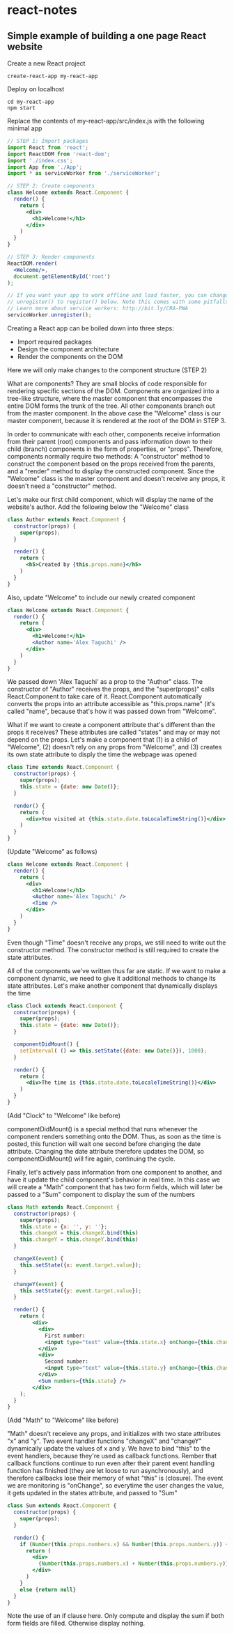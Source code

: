 # react-notes
Simple example of building a one page React website
---

Create a new React project
```
create-react-app my-react-app
```

Deploy on localhost
```
cd my-react-app
npm start
```

Replace the contents of my-react-app/src/index.js with the following minimal app
```jsx
// STEP 1: Import packages
import React from 'react';
import ReactDOM from 'react-dom';
import './index.css';
import App from './App';
import * as serviceWorker from './serviceWorker';

// STEP 2: Create components
class Welcome extends React.Component {
  render() {
    return (
      <div>
        <h1>Welcome!</h1>
      </div>
    )
  }
}

// STEP 3: Render components
ReactDOM.render(
  <Welcome/>,
  document.getElementById('root')
);

// If you want your app to work offline and load faster, you can change
// unregister() to register() below. Note this comes with some pitfalls.
// Learn more about service workers: http://bit.ly/CRA-PWA
serviceWorker.unregister();

```
Creating a React app can be boiled down into three steps:
- Import required packages
- Design the component architecture
- Render the components on the DOM

Here we will only make changes to the component structure (STEP 2)

What are components? They are small blocks of code responsible for rendering specific sections of the DOM. Components are organized into a tree-like structure, where the master component that encompasses the entire DOM forms the trunk of the tree. All other components branch out from the master component. In the above case the "Welcome" class is our master component, because it is rendered at the root of the DOM in STEP 3.

In order to communicate with each other, components receive information from their parent (root) components and pass information down to their child (branch) components in the form of properties, or "props". Therefore, components normally require two methods: A "constructor" method to construct the component based on the props received from the parents, and a "render" method to display the constructed component. Since the "Welcome" class is the master component and doesn't receive any props, it doesn't need a "constructor" method.

Let's make our first child component, which will display the name of the website's author. Add the following below the "Welcome" class
```jsx
class Author extends React.Component {
  constructor(props) {
    super(props);
  }

  render() {
    return (
      <h5>Created by {this.props.name}</h5>
    )
  }
}
```
Also, update "Welcome" to include our newly created component
```jsx
class Welcome extends React.Component {
  render() {
    return (
      <div>
        <h1>Welcome!</h1>
        <Author name='Alex Taguchi' />
      </div>
    )
  }
}
```
We passed down 'Alex Taguchi' as a prop to the "Author" class. The constructor of "Author" receives the props, and the "super(props)" calls React.Component to take care of it. React.Component automatically converts the props into an attribute accessible as "this.props.name" (it's called "name", because that's how it was passed down from "Welcome".

What if we want to create a component attribute that's different than the props it receives? These attributes are called "states" and may or may not depend on the props. Let's make a component that (1) is a child of "Welcome", (2) doesn't rely on any props from "Welcome", and (3) creates its own state attribute to disply the time the webpage was opened
```jsx
class Time extends React.Component {
  constructor(props) {
    super(props);
    this.state = {date: new Date()};
  }

  render() {
    return (
      <div>You visited at {this.state.date.toLocaleTimeString()}</div>
    )
  }
}
```
(Update "Welcome" as follows)
```jsx
class Welcome extends React.Component {
  render() {
    return (
      <div>
        <h1>Welcome!</h1>
        <Author name='Alex Taguchi' />
        <Time />
      </div>
    )
  }
}
```
Even though "Time" doesn't receive any props, we still need to write out the constructor method. The constructor method is still required to create the state attributes.

All of the components we've written thus far are static. If we want to make a component dynamic, we need to give it additional methods to change its state attributes. Let's make another component that dynamically displays the time
```jsx
class Clock extends React.Component {
  constructor(props) {
    super(props);
    this.state = {date: new Date()};
  }

  componentDidMount() {
    setInterval( () => this.setState({date: new Date()}), 1000);
  }

  render() {
    return (
      <div>The time is {this.state.date.toLocaleTimeString()}</div>
    )
  }
}
```
(Add "Clock" to "Welcome" like before)

componentDidMount() is a special method that runs whenever the component renders something onto the DOM. Thus, as soon as the time is posted, this function will wait one second before changing the date attribute. Changing the date attribute therefore updates the DOM, so componentDidMount() will fire again, continuing the cycle.

Finally, let's actively pass information from one component to another, and have it update the child component's behavior in real time. In this case we will create a "Math" component that has two form fields, which will later be passed to a "Sum" component to display the sum of the numbers
```jsx
class Math extends React.Component {
  constructor(props) {
    super(props);
    this.state = {x: '', y: ''};
    this.changeX = this.changeX.bind(this)
    this.changeY = this.changeY.bind(this)
  }

  changeX(event) {
    this.setState({x: event.target.value});
  }

  changeY(event) {
    this.setState({y: event.target.value});
  }

  render() {
    return (
        <div>
          <div>
            First number:
            <input type="text" value={this.state.x} onChange={this.changeX} />
          </div>
          <div>
            Second number:
            <input type="text" value={this.state.y} onChange={this.changeY} />
          </div>
          <Sum numbers={this.state} />
        </div>
    );
  }
}
```
(Add "Math" to "Welcome" like before)

"Math" doesn't receieve any props, and initializes with two state attributes "x" and "y". Two event handler functions "changeX" and "changeY" dynamically update the values of x and y. We have to bind "this" to the event handlers, because they're used as callback functions. Rember that callback functions continue to run even after their parent event handling function has finished (they are let loose to run asynchronously), and therefore callbacks lose their memory of what "this" is (closure). The event we are monitoring is "onChange", so everytime the user changes the value, it gets updated in the states attribute, and passed to "Sum"
```jsx
class Sum extends React.Component {
  constructor(props) {
    super(props);
  }

  render() {
    if (Number(this.props.numbers.x) && Number(this.props.numbers.y)) {
      return (
        <div>
          {Number(this.props.numbers.x) + Number(this.props.numbers.y)}
        </div>
      )
    }
    else {return null}
  }
}
```
Note the use of an if clause here. Only compute and display the sum if both form fields are filled. Otherwise display nothing.
